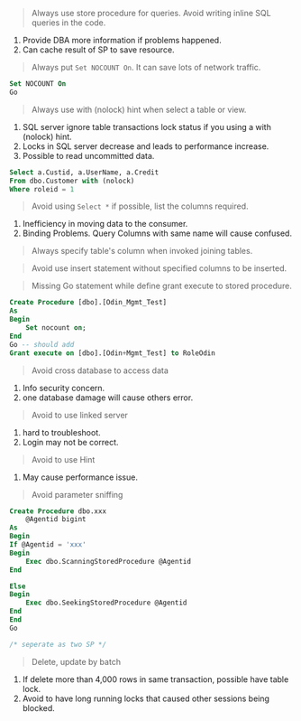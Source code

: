 > Always use store procedure for queries. Avoid writing inline SQL queries in the code.

1.  Provide DBA more information if problems happened.
2. Can cache result of SP to save resource.

> Always put `Set NOCOUNT On`. It can save lots of network traffic.

```SQL
Set NOCOUNT On
Go
```

>Always use with (nolock) hint when select a table or view.

1. SQL server ignore table transactions lock status if you using a with (nolock) hint.
2. Locks in SQL server decrease and leads to performance increase.
3. Possible to read uncommitted data.

```SQL
Select a.Custid, a.UserName, a.Credit
From dbo.Customer with (nolock)
Where roleid = 1
```

> Avoid using `Select *` if possible, list the columns required.

1. Inefficiency in moving data to the consumer.
2. Binding Problems. Query Columns with same name will cause confused.

> Always specify table's column when invoked joining tables.

>Avoid use insert statement without specified columns to be inserted.

> Missing Go statement while define grant execute to stored procedure.

```SQL
Create Procedure [dbo].[Odin_Mgmt_Test]
As
Begin
	Set nocount on;
End
Go -- should add 
Grant execute on [dbo].[Odin+Mgmt_Test] to RoleOdin
```
> Avoid cross database to access data

1. Info security concern.
2. one database damage will cause others error.

> Avoid to use linked server

1. hard to troubleshoot.
2. Login may not be correct.

> Avoid to use Hint

1. May cause performance issue.

> Avoid parameter sniffing 

```SQL
Create Procedure dbo.xxx
	@Agentid bigint
As
Begin
If @Agentid = 'xxx'
Begin
	Exec dbo.ScanningStoredProcedure @Agentid
End

Else
Begin
	Exec dbo.SeekingStoredProcedure @Agentid
End
End
Go

/* seperate as two SP */
```

> Delete, update by batch

1. If delete more than 4,000 rows in same transaction, possible have table lock.
2. Avoid to have long running locks that caused other sessions being blocked.

